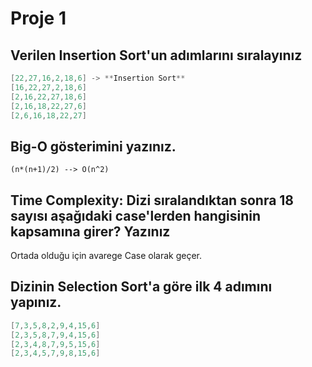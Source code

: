 # Proje 1
## Verilen Insertion Sort'un adımlarını sıralayınız

```java
[22,27,16,2,18,6] -> **Insertion Sort**
[16,22,27,2,18,6]
[2,16,22,27,18,6]
[2,16,18,22,27,6]
[2,6,16,18,22,27]
```
## Big-O gösterimini yazınız.
```
(n*(n+1)/2) --> O(n^2)
```

## Time Complexity: Dizi sıralandıktan sonra 18 sayısı aşağıdaki case'lerden hangisinin kapsamına girer? Yazınız

Ortada olduğu için avarege Case olarak geçer.

## Dizinin Selection Sort'a göre ilk 4 adımını yapınız.
```java
[7,3,5,8,2,9,4,15,6] 
[2,3,5,8,7,9,4,15,6]
[2,3,4,8,7,9,5,15,6]
[2,3,4,5,7,9,8,15,6]